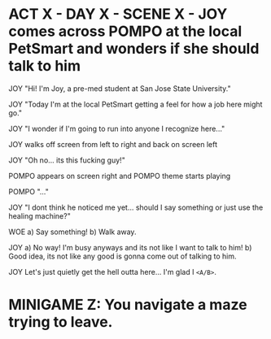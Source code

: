 # ACT X - DAY X - SCENE X - JOY comes across POMPO at the local PetSmart and wonders if she should talk to him


JOY
"Hi! I'm Joy, a pre-med student at San Jose State University."

JOY
"Today I'm at the local PetSmart getting a feel for how a job here might go."

JOY
"I wonder if I'm going to run into anyone I recognize here..."

JOY walks off screen from left to right and back on screen left

JOY "Oh no... its this fucking guy!"

POMPO appears on screen right and POMPO theme starts playing

POMPO
"..."

JOY
"I dont think he noticed me yet... should I say something or just use the healing machine?"

WOE
a) Say something!
b) Walk away.

JOY
a) No way! I'm busy anyways and its not like I want to talk to him!
b) Good idea, its not like any good is gonna come out of talking to him.

JOY
Let's just quietly get the hell outta here... I'm glad I `<A/B>`.


# MINIGAME Z: You navigate a maze trying to leave.
